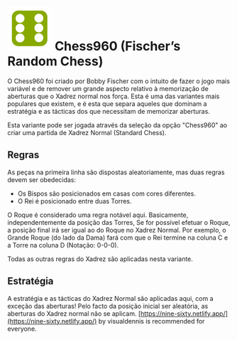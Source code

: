 # ![960](https://github.com/gbtami/pychess-variants/blob/master/static/icons/960.svg) Chess960 (Fischer’s Random Chess)

O Chess960 foi criado por Bobby Fischer com o intuito de fazer o jogo mais variável e de remover um grande aspecto relativo à memorização de aberturas que o Xadrez normal nos força. Esta é uma das variantes mais populares que existem, e é esta que separa aqueles que dominam a estratégia e as tácticas dos que necessitam de memorizar aberturas.

Esta variante pode ser jogada através da seleção da opção "Chess960" ao criar uma partida de Xadrez Normal (Standard Chess).

## Regras

As peças na primeira linha são dispostas aleatoriamente, mas duas regras devem ser obedecidas:

* Os Bispos são posicionados em casas com cores diferentes.
*  O Rei é posicionado entre duas Torres.

O Roque é considerado uma regra notável aqui. Basicamente, independentemente da posição das Torres, Se for possível efetuar o Roque, a posição final irá ser igual ao do Roque no Xadrez Normal. Por exemplo, o Grande Roque (do lado da Dama) fará com que o Rei termine na coluna C e a Torre na coluna D (Notação: 0-0-0).

Todas as outras regras do Xadrez são aplicadas nesta variante.

## Estratégia

A estratégia e as tácticas do Xadrez Normal são aplicadas aqui, com a exceção das aberturas! Pelo facto da posição inicial ser aleatória, as aberturas do Xadrez normal não se aplicam. 
[https://nine-sixty.netlify.app/](https://nine-sixty.netlify.app/) by visualdennis is recommended for everyone.
